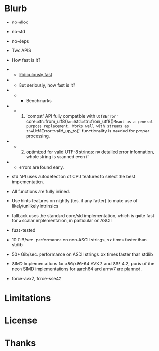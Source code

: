 # Blurb
* no-alloc
* no-std
* no-deps
* Two APIS
* How fast is it?
* * [Ridiculously fast](https://lemire.me/blog/2020/10/20/ridiculously-fast-unicode-utf-8-validation/)
* * But seriously, how fast is it?
* * * Benchmarks

* * 1) 'compat' API fully compatible with `Utf8Error' `core::str::from_utf8()` and `std::str::from_utf8()`
      Meant as a general purpose replacement. Works well with streams as the `Utf8Error::valid_up_to()'
      functionality is needed for proper processing.
* * 2) optimized for valid UTF-8 strings: no detailed error information, whole string is scanned even if
* *    errors are found early.
* std API uses autodetection of CPU features to select the best implementation.
* All functions are fully inlined.
* Use hints features on nightly (test if any faster) to make use of likely/unlikely intrinsics
* fallback uses the standard core/std implementation, which is quite fast for a scalar implementation, in particular on ASCII
* fuzz-tested
* 10 GiB/sec. performance on non-ASCII strings, xx times faster than stdlib
* 50+ Gib/sec. performance on ASCII strings, xx times faster than stdlib
* SIMD implementations for x86/x86-64 AVX 2 and SSE 4.2, ports of the neon SIMD implementations for aarch64
  and armv7 are planned.

* force-avx2, force-sse42


# Limitations

# License

# Thanks